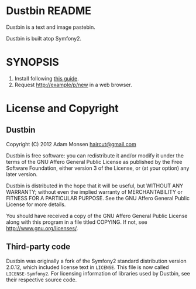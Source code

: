 # Dustbin README

Dustbin is a text and image pastebin.

Dustbin is built atop Symfony2.

# SYNOPSIS

1. Install following [this guide](http://symfony.com/doc/current/book/installation.html).
2. Request <http://example/p/new> in a web browser.

# License and Copyright

## Dustbin

Copyright (C) 2012 Adam Monsen <haircut@gmail.com>

Dustbin is free software: you can redistribute it and/or modify it under the
terms of the GNU Affero General Public License as published by the Free
Software Foundation, either version 3 of the License, or (at your option) any
later version.

Dustbin is distributed in the hope that it will be useful, but WITHOUT ANY
WARRANTY; without even the implied warranty of MERCHANTABILITY or FITNESS FOR A
PARTICULAR PURPOSE. See the GNU Affero General Public License for more details.

You should have received a copy of the GNU Affero General Public License along
with this program in a file titled COPYING. If not, see
<http://www.gnu.org/licenses/>.

## Third-party code

Dustbin was originally a fork of the Symfony2 standard distribution version
2.0.12, which included license text in `LICENSE`. This file is now called
`LICENSE-Symfony2`. For licensing information of libraries used by Dustbin, see
their respective source code. 
